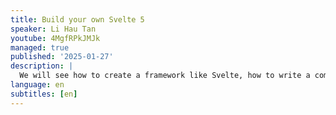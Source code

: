 ```yaml
---
title: Build your own Svelte 5
speaker: Li Hau Tan
youtube: 4MgfRPkJMJk
managed: true
published: '2025-01-27'
description: |
  We will see how to create a framework like Svelte, how to write a compiler, deep dive into concepts like runtime reactivity and signals, and we will live code a framework in 40 mins!
language: en
subtitles: [en]
---
```

